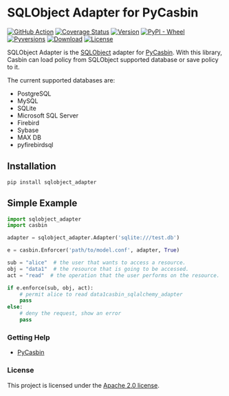 SQLObject Adapter for PyCasbin
====

[![GitHub Action](https://github.com/officialpycasbin/sqlobject-adapter/workflows/build/badge.svg)](https://github.com/officialpycasbin/sqlobject-adapter/actions)
[![Coverage Status](https://coveralls.io/repos/github/officialpycasbin/sqlobject-adapter/badge.svg)](https://coveralls.io/github/officialpycasbin/sqlobject-adapter)
[![Version](https://img.shields.io/pypi/v/sqlobject_adapter.svg)](https://pypi.org/project/sqlobject_adapter/)
[![PyPI - Wheel](https://img.shields.io/pypi/wheel/sqlobject_adapter.svg)](https://pypi.org/project/sqlobject_adapter/)
[![Pyversions](https://img.shields.io/pypi/pyversions/sqlobject_adapter.svg)](https://pypi.org/project/sqlobject_adapter/)
[![Download](https://static.pepy.tech/badge/sqlobject_adapter)](https://pypi.org/project/sqlobject_adapter/)
[![License](https://img.shields.io/pypi/l/sqlobject_adapter.svg)](https://pypi.org/project/sqlobject_adapter/)

SQLObject Adapter is the [SQLObject](http://www.sqlobject.org/index.html) adapter for [PyCasbin](https://github.com/casbin/pycasbin). With this library, Casbin can load policy from SQLObject supported database or save policy to it.

The current supported databases are:

- PostgreSQL
- MySQL
- SQLite
- Microsoft SQL Server
- Firebird
- Sybase
- MAX DB
- pyfirebirdsql

## Installation

```
pip install sqlobject_adapter
```

## Simple Example

```python
import sqlobject_adapter
import casbin

adapter = sqlobject_adapter.Adapter('sqlite:///test.db')

e = casbin.Enforcer('path/to/model.conf', adapter, True)

sub = "alice"  # the user that wants to access a resource.
obj = "data1"  # the resource that is going to be accessed.
act = "read"  # the operation that the user performs on the resource.

if e.enforce(sub, obj, act):
    # permit alice to read data1casbin_sqlalchemy_adapter
    pass
else:
    # deny the request, show an error
    pass
```


### Getting Help

- [PyCasbin](https://github.com/casbin/pycasbin)

### License

This project is licensed under the [Apache 2.0 license](LICENSE).

